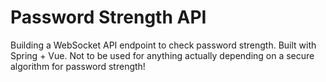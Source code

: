 # Password Strength API

Building a WebSocket API endpoint to check password strength. Built with Spring + Vue. Not to be used for anything actually depending on a secure algorithm for password strength!
